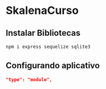 # SkalenaCurso

## Instalar Bibliotecas

``` sh
npm i express sequelize sqlite3
```

## Configurando aplicativo
``` json
"type": "module",
```
